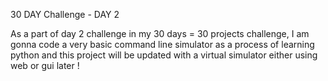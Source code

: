30 DAY Challenge - DAY 2

As a part of day 2 challenge in my 30 days = 30 projects challenge, I am gonna code a very basic command line simulator as a process of 
learning python and this project will be updated with a virtual simulator either using web or gui later !
